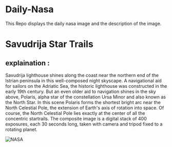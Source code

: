 # Daily-Nasa

This Repo displays the daily nasa image and the description of the image.

<!--NASA-->
# Savudrija Star Trails
## explaination :

Savudrija lighthouse shines along the coast near the northern end of the Istrian peninsula in this well-composed night skyscape. A navigational aid for sailors on the Adriatic Sea, the historic lighthouse was constructed in the early 19th century. But an even older aid to navigation shines in the sky above, Polaris, alpha star of the constellation Ursa Minor and also known as the North Star. In this scene Polaris forms the shortest bright arc near the North Celestial Pole, the extension of Earth's axis of rotation into space. Of course, the North Celestial Pole lies exactly at the center of all the concentric startrails. The composite image is a digital stack of 400 exposures, each 30 seconds long, taken with camera and tripod fixed to a rotating planet.

![NASA](https://apod.nasa.gov/apod/image/2506/SavudrijaSTARTRAILS_Nadj1024.jpg)
<!--/NASA-->